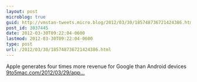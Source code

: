 ```yaml
---
layout: post
microblog: true
guid: http://vmstan-tweets.micro.blog/2012/03/30/185748736721424386.html
post_id: 3037445
date: 2012-03-30T09:22:04-0600
lastmod: 2012-03-30T09:22:04-0600
type: post
url: /2012/03/30/185748736721424386.html
---
```

Apple generates four times more revenue for Google than Android devices <a href="http://9to5mac.com/2012/03/29/apple-generates-four-times-more-revenue-for-google-than-android-devices/">9to5mac.com/2012/03/29/app…</a>

